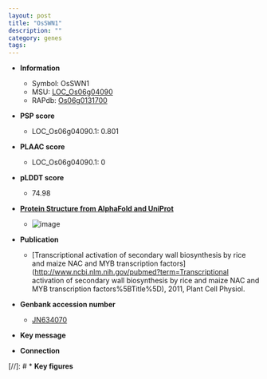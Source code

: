 ```yaml
---
layout: post
title: "OsSWN1"
description: ""
category: genes
tags: 
---
```


* **Information**  
    + Symbol: OsSWN1  
    + MSU: [LOC_Os06g04090](http://rice.plantbiology.msu.edu/cgi-bin/ORF_infopage.cgi?orf=LOC_Os06g04090)  
    + RAPdb: [Os06g0131700](http://rapdb.dna.affrc.go.jp/viewer/gbrowse_details/irgsp1?name=Os06g0131700)  

* **PSP score**  
    + LOC_Os06g04090.1: 0.801 

* **PLAAC score**  
    + LOC_Os06g04090.1: 0 

* **pLDDT score**
    + 74.98

* **[Protein Structure from AlphaFold and UniProt](https://www.uniprot.org/uniprotkb/Q0DEW2/entry#structure)**
    + ![image](https://ricepsp.github.io/images/Q0/AF-Q0DEW2-F1.png)

* **Publication**  
    + [Transcriptional activation of secondary wall biosynthesis by rice and maize NAC and MYB transcription factors](http://www.ncbi.nlm.nih.gov/pubmed?term=Transcriptional activation of secondary wall biosynthesis by rice and maize NAC and MYB transcription factors%5BTitle%5D), 2011, Plant Cell Physiol.

* **Genbank accession number**  
    + [JN634070](http://www.ncbi.nlm.nih.gov/nuccore/JN634070)

* **Key message**  

* **Connection**  

[//]: # * **Key figures**  


